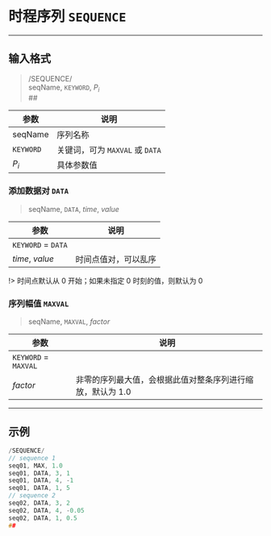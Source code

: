 # 时程序列 `SEQUENCE`

---

## 输入格式

> /SEQUENCE/<br>
seqName, `KEYWORD`, $P_i$<br>
\#\#<br>

| 参数      | 说明                            |
| --------- | ------------------------------- |
| seqName   | 序列名称                        |
| `KEYWORD` | 关键词，可为 `MAXVAL` 或 `DATA` |
| $P_i$     | 具体参数值                      |

### 添加数据对 `DATA`

> seqName, `DATA`, $time$, $value$

| 参数               | 说明                                                                         |
| ------------------ | ---------------------------------------------------------------------------- |
| `KEYWORD` = `DATA` |                                                                              |
| $time$, $value$    | 时间点值对，可以乱序 |

!> 时间点默认从 0 开始；如果未指定 0 时刻的值，则默认为 0

### 序列幅值 `MAXVAL`

> seqName, `MAXVAL`, $factor$

| 参数                 | 说明                                                       |
| -------------------- | ---------------------------------------------------------- |
| `KEYWORD` = `MAXVAL` |                                                            |
| $factor$             | 非零的序列最大值，会根据此值对整条序列进行缩放，默认为 1.0 |

---

## 示例

```c
/SEQUENCE/
// sequence 1
seq01, MAX, 1.0
seq01, DATA, 3, 1
seq01, DATA, 4, -1
seq01, DATA, 1, 5
// sequence 2
seq02, DATA, 3, 2
seq02, DATA, 4, -0.05
seq02, DATA, 1, 0.5
##

```